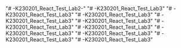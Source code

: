 "# -K230201_React_Test_Lab2-" 
"# -K230201_React_Test_Lab3" 
"# -K230201_React_Test_Lab3" 
"# -K230201_React_Test_Lab3" 
"# -K230201_React_Test_Lab3" 
"# -K230201_React_Test_Lab3" 
"# -K230201_React_Test_Lab3" 
"# -K230201_React_Test_Lab3" 
"# -K230201_React_Test_Lab3" 
"# -K230201_React_Test_Lab3" 
"# -K230201_React_Test_Lab3" 
"# -K230201_React_Test_Lab3" 
